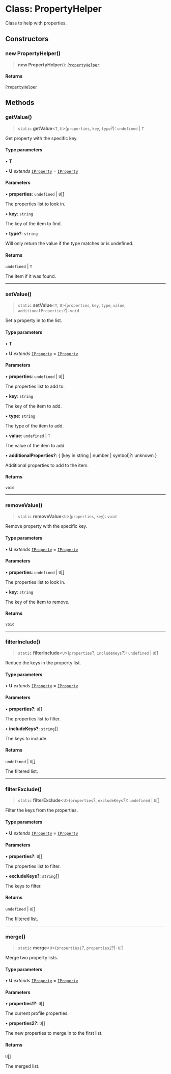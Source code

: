 # Class: PropertyHelper

Class to help with properties.

## Constructors

### new PropertyHelper()

> **new PropertyHelper**(): [`PropertyHelper`](PropertyHelper.md)

#### Returns

[`PropertyHelper`](PropertyHelper.md)

## Methods

### getValue()

> `static` **getValue**\<`T`, `U`\>(`properties`, `key`, `type`?): `undefined` \| `T`

Get property with the specific key.

#### Type parameters

• **T**

• **U** *extends* [`IProperty`](../interfaces/IProperty.md) = [`IProperty`](../interfaces/IProperty.md)

#### Parameters

• **properties**: `undefined` \| `U`[]

The properties list to look in.

• **key**: `string`

The key of the item to find.

• **type?**: `string`

Will only return the value if the type matches or is undefined.

#### Returns

`undefined` \| `T`

The item if it was found.

***

### setValue()

> `static` **setValue**\<`T`, `U`\>(`properties`, `key`, `type`, `value`, `additionalProperties`?): `void`

Set a property in to the list.

#### Type parameters

• **T**

• **U** *extends* [`IProperty`](../interfaces/IProperty.md) = [`IProperty`](../interfaces/IProperty.md)

#### Parameters

• **properties**: `undefined` \| `U`[]

The properties list to add to.

• **key**: `string`

The key of the item to add.

• **type**: `string`

The type of the item to add.

• **value**: `undefined` \| `T`

The value of the item to add.

• **additionalProperties?**: \{ \[key in string \| number \| symbol\]?: unknown \}

Additional properties to add to the item.

#### Returns

`void`

***

### removeValue()

> `static` **removeValue**\<`U`\>(`properties`, `key`): `void`

Remove property with the specific key.

#### Type parameters

• **U** *extends* [`IProperty`](../interfaces/IProperty.md) = [`IProperty`](../interfaces/IProperty.md)

#### Parameters

• **properties**: `undefined` \| `U`[]

The properties list to look in.

• **key**: `string`

The key of the item to remove.

#### Returns

`void`

***

### filterInclude()

> `static` **filterInclude**\<`U`\>(`properties`?, `includeKeys`?): `undefined` \| `U`[]

Reduce the keys in the property list.

#### Type parameters

• **U** *extends* [`IProperty`](../interfaces/IProperty.md) = [`IProperty`](../interfaces/IProperty.md)

#### Parameters

• **properties?**: `U`[]

The properties list to filter.

• **includeKeys?**: `string`[]

The keys to include.

#### Returns

`undefined` \| `U`[]

The filtered list.

***

### filterExclude()

> `static` **filterExclude**\<`U`\>(`properties`?, `excludeKeys`?): `undefined` \| `U`[]

Filter the keys from the properties.

#### Type parameters

• **U** *extends* [`IProperty`](../interfaces/IProperty.md) = [`IProperty`](../interfaces/IProperty.md)

#### Parameters

• **properties?**: `U`[]

The properties list to filter.

• **excludeKeys?**: `string`[]

The keys to filter.

#### Returns

`undefined` \| `U`[]

The filtered list.

***

### merge()

> `static` **merge**\<`U`\>(`properties1`?, `properties2`?): `U`[]

Merge two property lists.

#### Type parameters

• **U** *extends* [`IProperty`](../interfaces/IProperty.md) = [`IProperty`](../interfaces/IProperty.md)

#### Parameters

• **properties1?**: `U`[]

The current profile properties.

• **properties2?**: `U`[]

The new properties to merge in to the first list.

#### Returns

`U`[]

The merged list.
